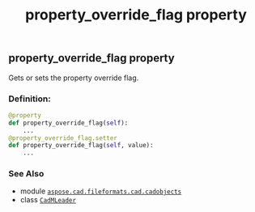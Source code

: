 ﻿---
title: property_override_flag property
second_title: Aspose.CAD for Python via .NET API References
description: 
type: docs
weight: 610
url: /python-net/aspose.cad.fileformats.cad.cadobjects/cadmleader/property_override_flag/
is_root: false
---

## property_override_flag property


Gets or sets the property override flag.
### Definition:
```python
@property
def property_override_flag(self):
    ...
@property_override_flag.setter
def property_override_flag(self, value):
    ...
```

### See Also
* module [`aspose.cad.fileformats.cad.cadobjects`](../../)
* class [`CadMLeader`](/cad/python-net/aspose.cad.fileformats.cad.cadobjects/cadmleader)
